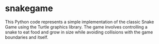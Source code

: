 # snakegame
This Python code represents a simple implementation of the classic Snake Game using the Turtle graphics library. The game involves controlling a snake to eat food and grow in size while avoiding collisions with the game boundaries and itself.
